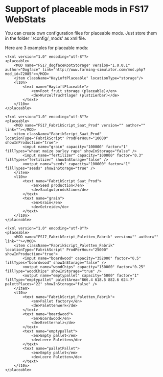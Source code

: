 # Support of placeable mods in FS17 WebStats

You can create own configuration files for placeable mods. Just store them in the folder './config/_mods' as xml file. 

Here are 3 examples for placeable mods:

	<?xml version="1.0" encoding="utf-8"?>
	<placeable>
		<MOD name="FS17_dogfaceRootStorage" version="1.0.0.1" author="Dogface" link="http://www.farming-simulator.com/mod.php?mod_id=72085"></MOD>
		<item className="HayLoftPlaceable" locationType="storage"/>
		<l10n>
			<text name="HayLoftPlaceable">
				<en>Root fruit storage (placeable)</en>
				<de>Wurzelfruchtlager (platzierbar)</de>
			</text>
		</l10n>
	</placeable>

	<?xml version="1.0" encoding="utf-8"?>
	<placeable>
		<MOD name="FS17_FabrikScript_Saat_Prod" version="" author="" link=""></MOD>
		<item className="FabrikScript_Saat_Prod" locationType="FabrikScript" ProdPerHour="10000" showInProduction="true">
			<input name="grain" capacity="100000" factor="1" fillTypes="wheat maize barley rape" showInStorage="false" />
			<input name="fertilizer" capacity="100000" factor="0.3" fillTypes="fertilizer" showInStorage="false" />
			<output name="seeds" capacity="100000" factor="1" fillTypes="seeds" showInStorage="true" />
		</item>
		<l10n>
			<text name="FabrikScript_Saat_Prod">
				<en>Seed production</en>
				<de>Saatgutproduktion</de>
			</text>
			<text name="grain">
				<en>Grain</en>
				<de>Getreide</de>
			</text>
		</l10n>
	</placeable>

	<?xml version="1.0" encoding="utf-8"?>
	<placeable>
		<MOD name="FS17_FabrikScript_Paletten_Fabrik" version="" author="" link=""></MOD>
		<item className="FabrikScript_Paletten_Fabrik" locationType="FabrikScript" ProdPerHour="25000" showInProduction="true">
			<input name="boardwood" capacity="352000" factor="0.5" fillTypes="boardwood" showInStorage="false" />
			<output name="woodChips" capacity="150000" factor="0.25" fillType="woodChips" showInStorage="true" />
			<output name="emptypallet" capacity="5000" factor="1" fillType="emptypallet" palettArea="866.4 618.5 882.6 624.7" palettPlaces="22" showInStorage="false" />
		</item>
		<l10n>
			<text name="FabrikScript_Paletten_Fabrik">
				<en>Pallet factory</en>
				<de>Palettenwerk</de>
			</text>
			<text name="boardwood">
				<en>Boardwood</en>
				<de>Bretterholz</de>
			</text>
			<text name="emptypallet">
				<en>Empty pallet</en>
				<de>Leere Paletten</de>
			</text>
			<text name="palletPallet">
				<en>Empty pallet</en>
				<de>Leere Paletten</de>
			</text>
		</l10n>
	</placeable>
